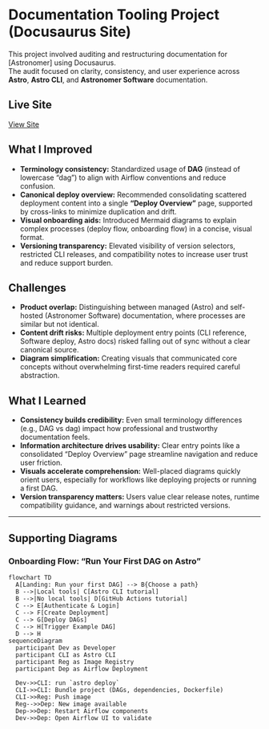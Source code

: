 # Documentation Tooling Project (Docusaurus Site)
This project involved auditing and restructuring documentation for [Astronomer] using Docusaurus.  
The audit focused on clarity, consistency, and user experience across **Astro**, **Astro CLI**, and **Astronomer Software** documentation.

## Live Site
[View Site](#)

## What I Improved
- **Terminology consistency:** Standardized usage of **DAG** (instead of lowercase “dag”) to align with Airflow conventions and reduce confusion.
- **Canonical deploy overview:** Recommended consolidating scattered deployment content into a single **“Deploy Overview”** page, supported by cross-links to minimize duplication and drift.
- **Visual onboarding aids:** Introduced Mermaid diagrams to explain complex processes (deploy flow, onboarding flow) in a concise, visual format.
- **Versioning transparency:** Elevated visibility of version selectors, restricted CLI releases, and compatibility notes to increase user trust and reduce support burden.

## Challenges
- **Product overlap:** Distinguishing between managed (Astro) and self-hosted (Astronomer Software) documentation, where processes are similar but not identical.
- **Content drift risks:** Multiple deployment entry points (CLI reference, Software deploy, Astro docs) risked falling out of sync without a clear canonical source.
- **Diagram simplification:** Creating visuals that communicated core concepts without overwhelming first-time readers required careful abstraction.

## What I Learned
- **Consistency builds credibility:** Even small terminology differences (e.g., DAG vs dag) impact how professional and trustworthy documentation feels.
- **Information architecture drives usability:** Clear entry points like a consolidated “Deploy Overview” page streamline navigation and reduce user friction.
- **Visuals accelerate comprehension:** Well-placed diagrams quickly orient users, especially for workflows like deploying projects or running a first DAG.
- **Version transparency matters:** Users value clear release notes, runtime compatibility guidance, and warnings about restricted versions.

---

## Supporting Diagrams

### Onboarding Flow: “Run Your First DAG on Astro”

```mermaid
flowchart TD
  A[Landing: Run your first DAG] --> B{Choose a path}
  B -->|Local tools| C[Astro CLI tutorial]
  B -->|No local tools| D[GitHub Actions tutorial]
  C --> E[Authenticate & Login]
  C --> F[Create Deployment]
  C --> G[Deploy DAGs]
  C --> H[Trigger Example DAG]
  D --> H
sequenceDiagram
  participant Dev as Developer
  participant CLI as Astro CLI
  participant Reg as Image Registry
  participant Dep as Airflow Deployment

  Dev->>CLI: run `astro deploy`
  CLI->>CLI: Bundle project (DAGs, dependencies, Dockerfile)
  CLI->>Reg: Push image
  Reg-->>Dep: New image available
  Dep->>Dep: Restart Airflow components
  Dev->>Dep: Open Airflow UI to validate
```